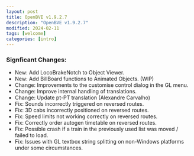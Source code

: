 ```yaml
---
layout: post
title: OpenBVE v1.9.2.7
description: "OpenBVE v1.9.2.7"
modified: 2024-02-11
tags: [welcome]
categories: [intro]
---
```


### Signficant Changes:
* New: Add LocoBrakeNotch to Object Viewer.
* New: Add BillBoard functions to Animated Objects. (WIP)
* Change: Improvements to the customise control dialog in the GL menu.
* Change: Improve internal handling of translations.
* Change: Update pt-PT translation (Alexandre Carvalho)
* Fix: Sounds incorrectly triggered on reversed routes.
* Fix: 3D cabs incorrectly positioned on reversed routes.
* Fix: Speed limits not working correctly on reversed routes.
* Fix: Correctly order autogen timetable on reversed routes.
* Fix: Possible crash if a train in the previously used list was moved / failed to load.
* Fix: Issues with GL textbox string splitting on non-Windows platforms under some circumstances.